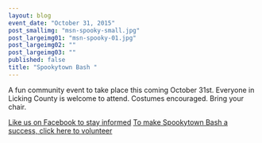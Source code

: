 ```yaml
---
layout: blog
event_date: "October 31, 2015"
post_smallimg: "msn-spooky-small.jpg"
post_largeimg01: "msn-spooky-01.jpg"
post_largeimg02: ""
post_largeimg03: ""
published: false
title: "Spookytown Bash "
---
```



A fun community event to take place this coming October 31st. Everyone in Licking County is welcome to attend. Costumes encouraged. Bring your chair.

[Like us on Facebook to stay informed](https://www.facebook.com/spookytownbash)
[To make Spookytown Bash a success, click here to volunteer](https://docs.google.com/forms/d/1bATG3CeeLXxuwLz2nG_-IJixJIi03MLrCB4hjIbEcUI/viewform)